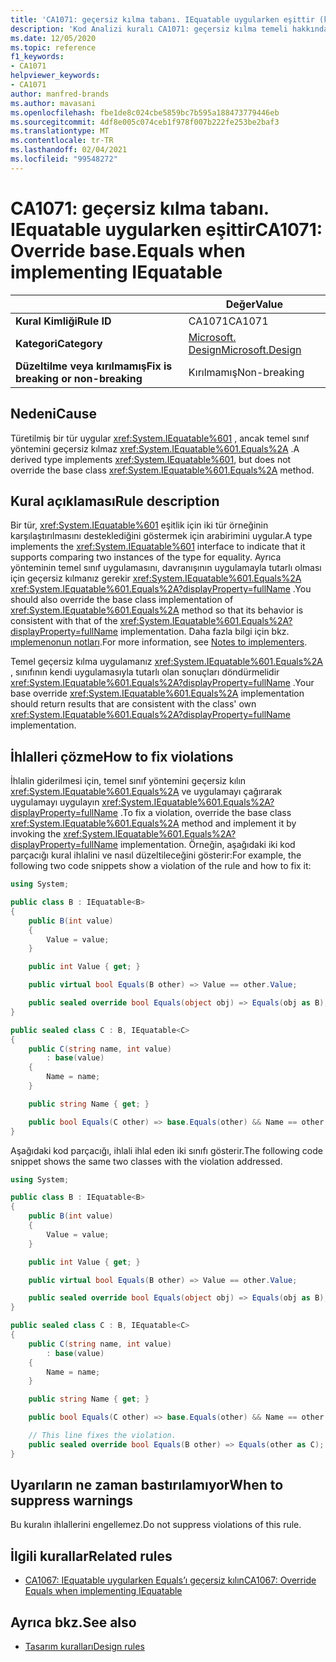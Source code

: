 ```yaml
---
title: 'CA1071: geçersiz kılma tabanı. IEquatable uygularken eşittir (kod analizi)'
description: 'Kod Analizi kuralı CA1071: geçersiz kılma temeli hakkında bilgi edinin. IEquatable uygularken eşittir'
ms.date: 12/05/2020
ms.topic: reference
f1_keywords:
- CA1071
helpviewer_keywords:
- CA1071
author: manfred-brands
ms.author: mavasani
ms.openlocfilehash: fbe1de8c024cbe5859bc7b595a188473779446eb
ms.sourcegitcommit: 4df8e005c074ceb1f978f007b222fe253be2baf3
ms.translationtype: MT
ms.contentlocale: tr-TR
ms.lasthandoff: 02/04/2021
ms.locfileid: "99548272"
---
```

# <a name="ca1071-override-baseequals-when-implementing-iequatable"></a><span data-ttu-id="91a98-103">CA1071: geçersiz kılma tabanı. IEquatable uygularken eşittir</span><span class="sxs-lookup"><span data-stu-id="91a98-103">CA1071: Override base.Equals when implementing IEquatable</span></span>

| | <span data-ttu-id="91a98-104">Değer</span><span class="sxs-lookup"><span data-stu-id="91a98-104">Value</span></span> |
|-|-|
| <span data-ttu-id="91a98-105">**Kural Kimliği**</span><span class="sxs-lookup"><span data-stu-id="91a98-105">**Rule ID**</span></span> |<span data-ttu-id="91a98-106">CA1071</span><span class="sxs-lookup"><span data-stu-id="91a98-106">CA1071</span></span>|
| <span data-ttu-id="91a98-107">**Kategori**</span><span class="sxs-lookup"><span data-stu-id="91a98-107">**Category**</span></span> |[<span data-ttu-id="91a98-108">Microsoft. Design</span><span class="sxs-lookup"><span data-stu-id="91a98-108">Microsoft.Design</span></span>](design-warnings.md)|
| <span data-ttu-id="91a98-109">**Düzeltilme veya kırılmamış**</span><span class="sxs-lookup"><span data-stu-id="91a98-109">**Fix is breaking or non-breaking**</span></span> |<span data-ttu-id="91a98-110">Kırılmamış</span><span class="sxs-lookup"><span data-stu-id="91a98-110">Non-breaking</span></span>|

## <a name="cause"></a><span data-ttu-id="91a98-111">Nedeni</span><span class="sxs-lookup"><span data-stu-id="91a98-111">Cause</span></span>

<span data-ttu-id="91a98-112">Türetilmiş bir tür uygular <xref:System.IEquatable%601> , ancak temel sınıf yöntemini geçersiz kılmaz <xref:System.IEquatable%601.Equals%2A> .</span><span class="sxs-lookup"><span data-stu-id="91a98-112">A derived type implements <xref:System.IEquatable%601>, but does not override the base class <xref:System.IEquatable%601.Equals%2A> method.</span></span>

## <a name="rule-description"></a><span data-ttu-id="91a98-113">Kural açıklaması</span><span class="sxs-lookup"><span data-stu-id="91a98-113">Rule description</span></span>

<span data-ttu-id="91a98-114">Bir tür, <xref:System.IEquatable%601> eşitlik için iki tür örneğinin karşılaştırılmasını desteklediğini göstermek için arabirimini uygular.</span><span class="sxs-lookup"><span data-stu-id="91a98-114">A type implements the <xref:System.IEquatable%601> interface to indicate that it supports comparing two instances of the type for equality.</span></span> <span data-ttu-id="91a98-115">Ayrıca yönteminin temel sınıf uygulamasını, davranışının uygulamayla tutarlı olması için geçersiz kılmanız gerekir <xref:System.IEquatable%601.Equals%2A> <xref:System.IEquatable%601.Equals%2A?displayProperty=fullName> .</span><span class="sxs-lookup"><span data-stu-id="91a98-115">You should also override the base class implementation of <xref:System.IEquatable%601.Equals%2A> method so that its behavior is consistent with that of the <xref:System.IEquatable%601.Equals%2A?displayProperty=fullName> implementation.</span></span>
<span data-ttu-id="91a98-116">Daha fazla bilgi için bkz. [ımplemenonun notları](/dotnet/api/system.iequatable-1#notes-to-implementers).</span><span class="sxs-lookup"><span data-stu-id="91a98-116">For more information, see [Notes to implementers](/dotnet/api/system.iequatable-1#notes-to-implementers).</span></span>

<span data-ttu-id="91a98-117">Temel geçersiz kılma uygulamanız <xref:System.IEquatable%601.Equals%2A> , sınıfının kendi uygulamasıyla tutarlı olan sonuçları döndürmelidir <xref:System.IEquatable%601.Equals%2A?displayProperty=fullName> .</span><span class="sxs-lookup"><span data-stu-id="91a98-117">Your base override <xref:System.IEquatable%601.Equals%2A> implementation should return results that are consistent with the class' own <xref:System.IEquatable%601.Equals%2A?displayProperty=fullName> implementation.</span></span>

## <a name="how-to-fix-violations"></a><span data-ttu-id="91a98-118">İhlalleri çözme</span><span class="sxs-lookup"><span data-stu-id="91a98-118">How to fix violations</span></span>

<span data-ttu-id="91a98-119">İhlalin giderilmesi için, temel sınıf yöntemini geçersiz kılın <xref:System.IEquatable%601.Equals%2A> ve uygulamayı çağırarak uygulamayı uygulayın <xref:System.IEquatable%601.Equals%2A?displayProperty=fullName> .</span><span class="sxs-lookup"><span data-stu-id="91a98-119">To fix a violation, override the base class <xref:System.IEquatable%601.Equals%2A> method and implement it by invoking the <xref:System.IEquatable%601.Equals%2A?displayProperty=fullName> implementation.</span></span>
<span data-ttu-id="91a98-120">Örneğin, aşağıdaki iki kod parçacığı kural ihlalini ve nasıl düzeltileceğini gösterir:</span><span class="sxs-lookup"><span data-stu-id="91a98-120">For example, the following two code snippets show a violation of the rule and how to fix it:</span></span>

```csharp
using System;

public class B : IEquatable<B>
{
    public B(int value)
    {
        Value = value;
    }

    public int Value { get; }

    public virtual bool Equals(B other) => Value == other.Value;

    public sealed override bool Equals(object obj) => Equals(obj as B);
}

public sealed class C : B, IEquatable<C>
{
    public C(string name, int value)
        : base(value)
    {
        Name = name;
    }

    public string Name { get; }

    public bool Equals(C other) => base.Equals(other) && Name == other.Name;
}
```

<span data-ttu-id="91a98-121">Aşağıdaki kod parçacığı, ihlali ihlal eden iki sınıfı gösterir.</span><span class="sxs-lookup"><span data-stu-id="91a98-121">The following code snippet shows the same two classes with the violation addressed.</span></span>

```csharp
using System;

public class B : IEquatable<B>
{
    public B(int value)
    {
        Value = value;
    }

    public int Value { get; }

    public virtual bool Equals(B other) => Value == other.Value;

    public sealed override bool Equals(object obj) => Equals(obj as B);
}

public sealed class C : B, IEquatable<C>
{
    public C(string name, int value)
        : base(value)
    {
        Name = name;
    }

    public string Name { get; }

    public bool Equals(C other) => base.Equals(other) && Name == other.Name;

    // This line fixes the violation.
    public sealed override bool Equals(B other) => Equals(other as C);
}
```

## <a name="when-to-suppress-warnings"></a><span data-ttu-id="91a98-122">Uyarıların ne zaman bastırılamıyor</span><span class="sxs-lookup"><span data-stu-id="91a98-122">When to suppress warnings</span></span>

<span data-ttu-id="91a98-123">Bu kuralın ihlallerini engellemez.</span><span class="sxs-lookup"><span data-stu-id="91a98-123">Do not suppress violations of this rule.</span></span>

## <a name="related-rules"></a><span data-ttu-id="91a98-124">İlgili kurallar</span><span class="sxs-lookup"><span data-stu-id="91a98-124">Related rules</span></span>

- [<span data-ttu-id="91a98-125">CA1067: IEquatable uygularken Equals’ı geçersiz kılın</span><span class="sxs-lookup"><span data-stu-id="91a98-125">CA1067: Override Equals when implementing IEquatable</span></span>](ca1067.md)

## <a name="see-also"></a><span data-ttu-id="91a98-126">Ayrıca bkz.</span><span class="sxs-lookup"><span data-stu-id="91a98-126">See also</span></span>

- [<span data-ttu-id="91a98-127">Tasarım kuralları</span><span class="sxs-lookup"><span data-stu-id="91a98-127">Design rules</span></span>](design-warnings.md)
